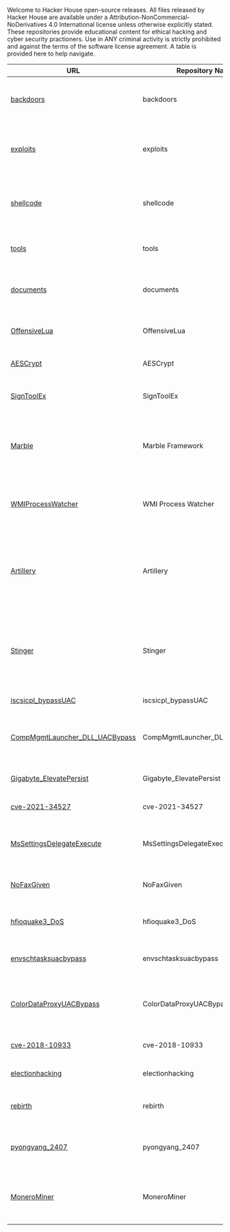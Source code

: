 Welcome to Hacker House open-source releases. All files released by Hacker House are available under a Attribution-NonCommercial-NoDerivatives 4.0 International license unless otherwise explicitly stated. These repositories provide educational content for ethical hacking and cyber security practioners. Use in ANY criminal activity is strictly prohibited and against the terms of the software license agreement. A table is provided here to help navigate.

| URL | Repository Name | Description |
| --- | --------------- | ----------- |
| [backdoors](https://github.com/hackerhouse-opensource/backdoors) | backdoors | Tools for maintaining access to systems and proof-of-concept demonstrations. |
| [exploits](https://github.com/hackerhouse-opensource/exploits) | exploits | exploits and proof-of-concept vulnerability demonstration files from the team at Hacker House |
| [shellcode](https://github.com/hackerhouse-opensource/shellcode) | shellcode | shellcode are codes designed to be injected into the memory space of another process during exploitation. |
| [tools](https://github.com/hackerhouse-opensource/tools) | tools | A collection of tools created for computer security research purposes. |
| [documents](https://github.com/hackerhouse-opensource/documents) | documents | Papers, presentations and documents from the team at Hacker House. |
| [OffensiveLua](https://github.com/hackerhouse-opensource/OffensiveLua) | OffensiveLua | Offensive Lua. A project to create Lua hacking scripts for Windows platforms. |
| [AESCrypt](https://github.com/hackerhouse-opensource/AESCrypt) | AESCrypt | AES-256 Microsoft Cryptography API Example. |
| [SignToolEx](https://github.com/hackerhouse-opensource/SignToolEx) | SignToolEx | Hack "signtool.exe" to use expired certificates for code-signing |
| [Marble](https://github.com/hackerhouse-opensource/marble) | Marble Framework | Marble Framework allows for flexible and easy-to-use obfuscation when developing tools, fixed source from Wikileaks |
| [WMIProcessWatcher](https://github.com/hackerhouse-opensource/WMIProcessWatcher) | WMI Process Watcher | A CIA tradecraft technique to asynchronously detect when a process is created using WMI. | 
| [Artillery](https://github.com/hackerhouse-opensource/Artillery) | Artillery | A CIA technique for UAC bypass which utilizes elevated COM object to write to System32 and an auto-elevated process to execute as administrator for persistence. |
| [Stinger](https://github.com/hackerhouse-opensource/Stinger) | Stinger | A CIA technique for UAC bypass that obtains the token from an auto-elevated process, modifies it, and reuses it to execute as administrator. 20% cooler |
| [iscsicpl_bypassUAC](https://github.com/hackerhouse-opensource/iscsicpl_bypassUAC) | iscsicpl_bypassUAC | UAC bypass for x64 Windows 7 - 11 |
| [CompMgmtLauncher_DLL_UACBypass](https://github.com/hackerhouse-opensource/CompMgmtLauncher_DLL_UACBypass) | CompMgmtLauncher_DLL_UACBypass | CompMgmtLauncher & Sharepoint DLL Search Order hijacking UAC/persist via OneDrive |
| [Gigabyte_ElevatePersist](https://github.com/hackerhouse-opensource/Gigabyte_ElevatePersist) | Gigabyte_ElevatePersist | Giga-byte Control Center (GCC) Elevation & Persist |
| [cve-2021-34527](https://github.com/hackerhouse-opensource/cve-2021-34527) | cve-2021-34527 | CVE-2021-34527 AddPrinterDriverEx() Privilege Escalation |
| [MsSettingsDelegateExecute](https://github.com/hackerhouse-opensource/MsSettingsDelegateExecute) | MsSettingsDelegateExecute | Bypass UAC on Windows 10/11 x64 using ms-settings DelegateExecute registry key. |
| [NoFaxGiven](https://github.com/hackerhouse-opensource/NoFaxGiven) | NoFaxGiven | Code Execution & Persistence in NETWORK SERVICE FAX Service |
| [hfioquake3_DoS](https://github.com/hackerhouse-opensource/hfioquake3_DoS) | hfioquake3_DoS | ioquake3 engine is vulnerable to a remotely exploitable off-by-one overflow |
| [envschtasksuacbypass](https://github.com/hackerhouse-opensource/envschtasksuacbypass) | envschtasksuacbypass | Bypass UAC elevation on Windows 8 (build 9600) & above. |
| [ColorDataProxyUACBypass](https://github.com/hackerhouse-opensource/ColorDataProxyUACBypass) | ColorDataProxyUACBypass | Exploits undocumented elevated COM interface ICMLuaUtil to trigger UAC bypass. Win 7 & up. |
| [cve-2018-10933](https://github.com/hackerhouse-opensource/cve-2018-10933) | cve-2018-10933 | cve-2018-10933 libssh authentication bypass |
| [electionhacking](https://github.com/hackerhouse-opensource/electionhacking) | electionhacking | Diebold Accuvote-TSx Election Machine Hacking |
| [rebirth](https://github.com/hackerhouse-opensource/rebirth) | rebirth | rebirth IOS11 - 11.3.1 jailbreak security research utility |
| [pyongyang_2407](https://github.com/hackerhouse-opensource/pyongyang_2407) | pyongyang_2407 | Pyongyang 2407 - Android ROM from North Korea, hardware and booting instructions. |
| [MoneroMiner](https://github.com/hackerhouse-opensource/MoneroMiner) | MoneroMiner | A high-performance Monero (XMR) mining implementation in C++ using the RandomX algorithm. |


